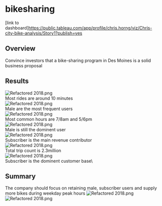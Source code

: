 # bikesharing
[link to dashboard]https://public.tableau.com/app/profile/chris.horng/viz/Chris-city-bike-analysis/Story1?publish=yes
## Overview
Convince investors that a bike-sharing program in Des Moines is a solid business proposal
## Results 
![Refactored 2018.png](https://github.com/chris820629/bikesharing/blob/main/Images/Image_1.png)\
Most rides are around 10 minutes\
![Refactored 2018.png](https://github.com/chris820629/bikesharing/blob/main/Images/Image_2.png)\
Male are the most frequent users\
![Refactored 2018.png](https://github.com/chris820629/bikesharing/blob/main/Images/Image_3.png)\
Most common hours are 7/8am and 5/6pm\
![Refactored 2018.png](https://github.com/chris820629/bikesharing/blob/main/Images/Image_4.png)\
Male is still the dominent user\
![Refactored 2018.png](https://github.com/chris820629/bikesharing/blob/main/Images/Image_5.png)\
Subscriber is the main revenue contributor\
![Refactored 2018.png](https://github.com/chris820629/bikesharing/blob/main/Images/Image_6.png)\
Total trip count is 2.3million\
![Refactored 2018.png](https://github.com/chris820629/bikesharing/blob/main/Images/Image_7.png)\
Subscriber is the dominent customer base\
## Summary
The company should focus on retaining male, subscriber users and supply more bikes during weekday peak hours
![Refactored 2018.png](https://github.com/chris820629/bikesharing/blob/main/Images/Image_8.png)
![Refactored 2018.png](https://github.com/chris820629/bikesharing/blob/main/Images/Image_9.png)

